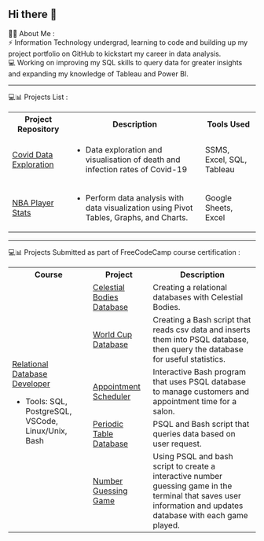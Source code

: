 ## Hi there 👋

👩‍💻 About Me : <br>
⚡ Information Technology undergrad, learning to code and building up my project portfolio on GitHub to kickstart my career in data analysis. <br>
💻 Working on improving my SQL skills to query data for greater insights and expanding my knowledge of Tableau and Power BI. <br>

-----
💻📊 Projects List :
<table>
  <tr>
    <th>Project Repository</th>
    <th>Description</th>
    <th>Tools Used</th>
  </tr>
    <tr>
    <td><a href="https://github.com/jhao13/COVID-data-exploration-with-SQL">Covid Data Exploration</a></td>
    <td><ul>
          <li>
            Data exploration and visualisation of death and infection rates of Covid-19
          </li>
        </ul>
    </td>
    <td>SSMS, Excel, SQL, Tableau</td>
  </tr>
  <tr>
    <td><a href="https://github.com/jhao13/NBA-Player-Stats-Analysis">NBA Player Stats</a></td>
    <td><ul>
          <li>
            Perform data analysis with data visualization using Pivot Tables, Graphs, and Charts.
          </li>
        </ul>
    </td>
    <td>Google Sheets, Excel</td>
  </tr>
  <tr>
    
</table>

-----

💻📊 Projects Submitted as part of FreeCodeCamp course certification :
<table>
  <tr>
    <th>Course</th>
    <th>Project</th>
    <th>Description</th>
  </tr>
  <tr>
    <td rowspan="5"><a href="https://www.freecodecamp.org/learn/relational-database/">Relational Database Developer</a> <br> 
      <ul> 
        <li>Tools: SQL, PostgreSQL, VSCode, Linux/Unix, Bash</li>
      </ul>
    </td>
    <td><a href="https://github.com/jhao13/FCC-Celestial-Bodies-Database-Project">Celestial Bodies Database</a></td>
    <td>Creating a relational databases with Celestial Bodies.</td>
  </tr>
  <tr>
    <td><a href="https://github.com/jhao13/FCC-Worldcup-Database-Project">World Cup Database</a></td>
    <td>Creating a Bash script that reads csv data and inserts them into PSQL database, then query the database for useful statistics.</td>
  </tr>
    <tr>
    <td><a href="https://github.com/jhao13/FCC-Salon-Appointment-Scheduler-Project">Appointment Scheduler</a></td>
    <td>Interactive Bash program that uses PSQL database to manage customers and appointment time for a salon.</td>
  </tr>
    <tr>
    <td><a href="https://github.com/jhao13/FCC-Periodic-Table-Database-Project">Periodic Table Database</a></td>
    <td>PSQL and Bash script that queries data based on user request.</td>
  </tr>
    <tr>
    <td><a href="https://github.com/jhao13/FCC-Number-Guessing-Game-Project">Number Guessing Game</a></td>
    <td>Using PSQL and bash script to create a interactive number guessing game in the terminal that saves user information and updates database with each game played.</td>
  </tr>
</table>


<!--
**jhao13/jhao13** is a ✨ _special_ ✨ repository because its `README.md` (this file) appears on your GitHub profile.

Here are some ideas to get you started:

- 🔭 I’m currently working on ...
- 🌱 I’m currently learning ...
- 👯 I’m looking to collaborate on ...
- 🤔 I’m looking for help with ...
- 💬 Ask me about ...
- 📫 How to reach me: ...
- 😄 Pronouns: ...
- ⚡ Fun fact: ...
-->
